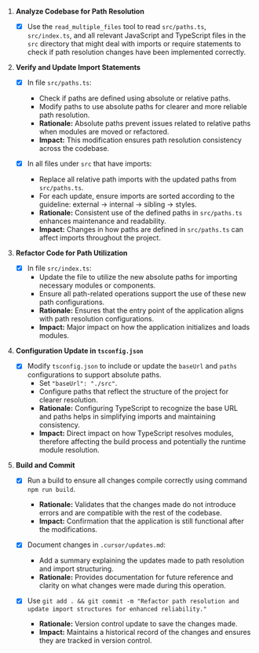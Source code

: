 1. **Analyze Codebase for Path Resolution**

   - [x] Use the `read_multiple_files` tool to read `src/paths.ts`, `src/index.ts`, and all relevant JavaScript and TypeScript files in the `src` directory that might deal with imports or require statements to check if path resolution changes have been implemented correctly.

2. **Verify and Update Import Statements**

   - [x] In file `src/paths.ts`:
     - Check if paths are defined using absolute or relative paths.
     - Modify paths to use absolute paths for clearer and more reliable path resolution.
     - **Rationale:** Absolute paths prevent issues related to relative paths when modules are moved or refactored.
     - **Impact:** This modification ensures path resolution consistency across the codebase.

   - [x] In all files under `src` that have imports:
     - Replace all relative path imports with the updated paths from `src/paths.ts`.
     - For each update, ensure imports are sorted according to the guideline: external → internal → sibling → styles.
     - **Rationale:** Consistent use of the defined paths in `src/paths.ts` enhances maintenance and readability.
     - **Impact:** Changes in how paths are defined in `src/paths.ts` can affect imports throughout the project.

3. **Refactor Code for Path Utilization**

   - [x] In file `src/index.ts`:
     - Update the file to utilize the new absolute paths for importing necessary modules or components.
     - Ensure all path-related operations support the use of these new path configurations.
     - **Rationale:** Ensures that the entry point of the application aligns with path resolution configurations.
     - **Impact:** Major impact on how the application initializes and loads modules.

4. **Configuration Update in `tsconfig.json`**

   - [x] Modify `tsconfig.json` to include or update the `baseUrl` and `paths` configurations to support absolute paths.
     - Set `"baseUrl": "./src"`.
     - Configure paths that reflect the structure of the project for clearer resolution.
     - **Rationale:** Configuring TypeScript to recognize the base URL and paths helps in simplifying imports and maintaining consistency.
     - **Impact:** Direct impact on how TypeScript resolves modules, therefore affecting the build process and potentially the runtime module resolution.

5. **Build and Commit**

   - [x] Run a build to ensure all changes compile correctly using command `npm run build`.
     - **Rationale:** Validates that the changes made do not introduce errors and are compatible with the rest of the codebase.
     - **Impact:** Confirmation that the application is still functional after the modifications.

   - [x] Document changes in `.cursor/updates.md`:
     - Add a summary explaining the updates made to path resolution and import structuring.
     - **Rationale:** Provides documentation for future reference and clarity on what changes were made during this operation.

   - [x] Use `git add . && git commit -m "Refactor path resolution and update import structures for enhanced reliability."`
     - **Rationale:** Version control update to save the changes made.
     - **Impact:** Maintains a historical record of the changes and ensures they are tracked in version control.
